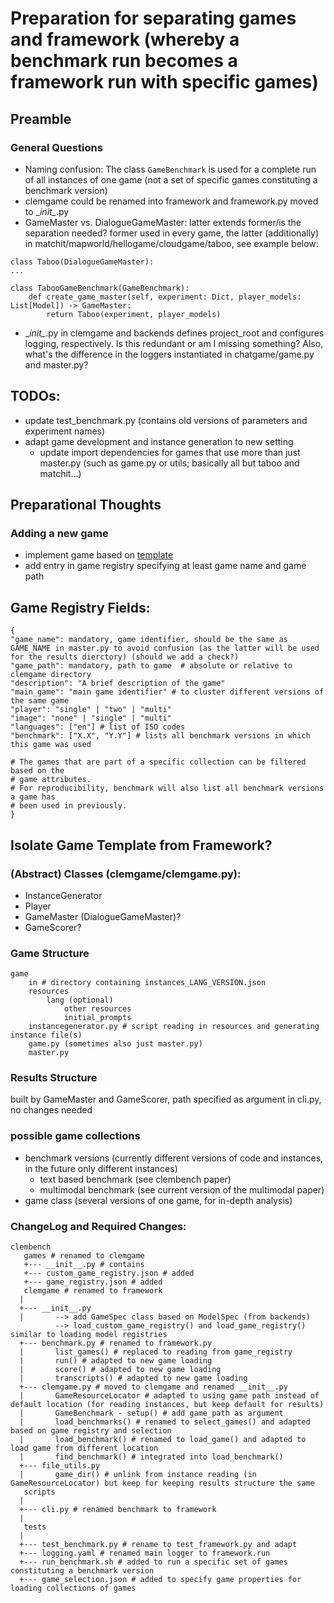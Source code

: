 # Preparation for separating games and framework (whereby a benchmark run becomes a framework run with specific games)

## Preamble
### General Questions
* Naming confusion: The class `GameBenchmark` is used for a complete run of all instances of one game (not a set of specific games constituting a benchmark version)
* clemgame could be renamed into framework and framework.py moved to \__init\__.py
* GameMaster vs. DialogueGameMaster: latter extends former/is the separation needed? former used in every game, the latter (additionally) in matchit/mapworld/hellogame/cloudgame/taboo, see example below:
```
class Taboo(DialogueGameMaster):
...

class TabooGameBenchmark(GameBenchmark):
    def create_game_master(self, experiment: Dict, player_models: List[Model]) -> GameMaster:
        return Taboo(experiment, player_models)

```
* \__init\__.py in clemgame and backends defines project_root and configures logging, respectively. Is this redundant or am I missing something? Also, what's the difference in the loggers instantiated in chatgame/game.py and master.py?  

## TODOs:
* update test_benchmark.py (contains old versions of parameters and experiment names)
* adapt game development and instance generation to new setting
  * update import dependencies for games that use more than just master.py (such as game.py or utils; basically all but taboo and matchit...)

## Preparational Thoughts
### Adding a new game
* implement game based on [template](#game-template)
* add entry in game registry specifying at least game name and game path

## Game Registry Fields:

```
{
"game_name": mandatory, game identifier, should be the same as GAME_NAME in master.py to avoid confusion (as the latter will be used for the results dierctory) (should we add a check?)
"game_path": mandatory, path to game  # absolute or relative to clemgame directory
"description": "A brief description of the game"
"main_game": "main game identifier" # to cluster different versions of the same game
"player": "single" | "two" | "multi"
"image": "none" | "single" | "multi"
"languages": ["en"] # list of ISO codes
"benchmark": ["X.X", "Y.Y"] # lists all benchmark versions in which this game was used 

# The games that are part of a specific collection can be filtered based on the 
# game attributes.
# For reproducibility, benchmark will also list all benchmark versions a game has   
# been used in previously.
}
```

## Isolate Game Template from Framework?
### (Abstract) Classes (clemgame/clemgame.py):
* InstanceGenerator
* Player
* GameMaster (DialogueGameMaster)?
* GameScorer?

### Game Structure
```
game
    in # directory containing instances_LANG_VERSION.json
    resources
        lang (optional)
            other resources
            initial_prompts
    instancegenerator.py # script reading in resources and generating instance file(s)
    game.py (sometimes also just master.py)
    master.py
```

### Results Structure
built by GameMaster and GameScorer, path specified as argument in cli.py, no changes needed

### possible game collections
* benchmark versions (currently different versions of code and instances, in the future only different instances)
  * text based benchmark (see clembench paper)
  * multimodal benchmark (see current version of the multimodal paper)
* game class (several versions of one game, for in-depth analysis)

### ChangeLog and Required Changes: 
```
clembench
   games # renamed to clemgame
   +--- __init__.py # contains 
   +--- custom_game_registry.json # added
   +--- game_registry.json # added
   clemgame # renamed to framework
  | 
  +--- __init__.py 
  |       --> add GameSpec class based on ModelSpec (from backends)
          --> load_custom_game_registry() and load_game_registry() similar to loading model registries
  +--- benchmark.py # renamed to framework.py
  |       list_games() # replaced to reading from game_registry
  |       run() # adapted to new game loading
  |       score() # adapted to new game loading
  |       transcripts() # adapted to new game loading
  +--- clemgame.py # moved to clemgame and renamed __init__.py
  |       GameResourceLocator # adapted to using game path instead of default location (for reading instances, but keep default for results)
  |       GameBenchmark - setup() # add game_path as argument
  |       load_benchmarks() # renamed to select_games() and adapted based on game registry and selection
  |       load_benchmark() # renamed to load_game() and adapted to load game from different location
  |       find_benchmark() # integrated into load_benchmark()
  +--- file_utils.py
  |       game_dir() # unlink from instance reading (in GameResourceLocator) but keep for keeping results structure the same
   scripts
  |
  +--- cli.py # renamed benchmark to framework
  |
   tests
  |
  +--- test_benchmark.py # rename to test_framework.py and adapt
  +--- logging.yaml # renamed main logger to framework.run
  +--- run_benchmark.sh # added to run a specific set of games constituting a benchmark version
  +--- game_selection.json # added to specify game properties for loading collections of games
```

